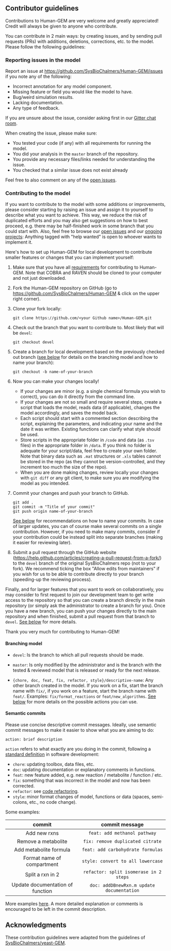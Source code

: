 ## Contributor guidelines

Contributions to Human-GEM are very welcome and greatly appreciated! Credit will always be given to anyone who contribute.

You can contribute in 2 main ways: by creating issues, and by sending pull requests (PRs) with additions, deletions, corrections, etc. to the model. Please follow the following guidelines:

### Reporting issues in the model

Report an issue at https://github.com/SysBioChalmers/Human-GEM/issues if you note any of the following:

* Incorrect annotation for any model component.
* Missing feature or field you would like the model to have.
* Bug/weird simulation results.
* Lacking documentation.
* Any type of feedback.

If you are unsure about the issue, consider asking first in our [Gitter chat room](https://gitter.im/SysBioChalmers/Human-GEM).

When creating the issue, please make sure:

* You tested your code (if any) with all requirements for running the model.
* You did your analysis in the `master` branch of the repository.
* You provide any necessary files/links needed for understanding the issue.
* You checked that a similar issue does not exist already

Feel free to also comment on any of the [open issues](https://github.com/SysBioChalmers/Human-GEM/issues).


### Contributing to the model

If you want to contribute to the model with some additions or improvements, please consider starting by raising an issue and assign it to yourself to describe what you want to achieve. This way, we reduce the risk of duplicated efforts and you may also get suggestions on how to best proceed, e.g. there may be half-finished work in some branch that you could start with. Also, feel free to browse our [open issues](https://github.com/SysBioChalmers/Human-GEM/issues) and our [ongoing projects](https://github.com/SysBioChalmers/Human-GEM/projects): Anything tagged with "help wanted" is open to whoever wants to implement it.

Here's how to set up Human-GEM for local development to contribute smaller features or changes that you can implement yourself:

1. Make sure that you have all [requirements](https://github.com/SysBioChalmers/Human-GEM#required-software) for contributing to Human-GEM. Note that COBRA and RAVEN should be cloned to your computer and not just downloaded.

2. Fork the Human-GEM repository on GitHub (go to https://github.com/SysBioChalmers/Human-GEM & click on the upper right corner).

3. Clone your fork locally:
    ```
    git clone https://github.com/<your Github name>/Human-GEM.git
    ```
	
4. Check out the branch that you want to contribute to. Most likely that will be `devel`:
    ```
    git checkout devel
    ```
	
5. Create a branch for local development based on the previously checked out branch ([see below](#branching-model) for details on the branching model and how to name your branch):
    ```
    git checkout -b name-of-your-branch
    ```
	
6. Now you can make your changes locally!
    * If your changes are minor (e.g. a single chemical formula you wish to correct), you can do it directly from the command line.
    * If your changes are not so small and require several steps, create a script that loads the model, reads data (if applicable), changes the model accordingly, and saves the model back.
    * Each script should start with a commented section describing the script, explaining the parameters, and indicating your name and the date it was written. Existing functions can clarify what style should be used.
    * Store scripts in the appropriate folder in `/code` and data (as `.tsv` files) in the appropriate folder in `/data`. If you think no folder is adequate for your script/data, feel free to create your own folder. Note that binary data such as `.mat` structures or `.xls` tables cannot be stored in the repo (as they cannot be version-controlled, and they increment too much the size of the repo).
    * When you are done making changes, review locally your changes with `git diff` or any git client, to make sure you are modifying the model as you intended.

7. Commit your changes and push your branch to GitHub.
    ```
    git add .
    git commit -m "Title of your commit"
    git push origin name-of-your-branch
    ```
    [See below](#semantic-commits) for recommendations on how to name your commits. In case of larger updates, you can of course make several commits on a single contribution. However, if you need to make many commits, consider if your contribution could be instead split into separate branches (making it easier for reviewing later).

8. Submit a pull request through the GitHub website (https://help.github.com/articles/creating-a-pull-request-from-a-fork/) to the `devel` branch of the original SysBioChalmers repo (not to your fork). We recommend ticking the box "Allow edits from maintainers" if you wish for us to be able to contribute directly to your branch (speeding-up the reviewing process).

Finally, and for larger features that you want to work on collaboratively, you may consider to first request to join our development team to get write access to the repository so that you can create a branch directly in the main repository (or simply ask the administrator to create a branch for you). Once you have a new branch, you can push your changes directly to the main repository and when finished, submit a pull request from that branch to `devel`. [See below](#development-team-guidelines) for more details.

Thank you very much for contributing to Human-GEM!

#### Branching model

* `devel`: Is the branch to which all pull requests should be made.

* `master`: Is only modified by the administrator and is the branch with the tested & reviewed model that is released or ready for the next release.

* `{chore, doc, feat, fix, refactor, style}/descriptive-name`: Any other branch created in the model. If you work on a fix, start the branch name with `fix/`, if you work on a feature, start the branch name with `feat/`. Examples: `fix/format_reactions` or `feat/new_algorithms`. [See below](#semantic-commits) for more details on the possible actions you can use.
	
#### Semantic commits

Please use concise descriptive commit messages. Ideally, use semantic commit messages to make it easier to show what you are aiming to do:

`action: brief description`

`action` refers to what exactly are you doing in the commit, following a [standard definition](http://karma-runner.github.io/2.0/dev/git-commit-msg.html) in software development: 
* `chore`: updating toolbox, data files, etc.
* `doc`: updating documentation or explanatory comments in functions.
* `feat`: new feature added, e.g. new reaction / metabolite / function / etc.
* `fix`: something that was incorrect in the model and now has been corrected.
* `refactor`: see [code refactoring](https://en.wikipedia.org/wiki/Code_refactoring).
* `style`: minor format changes of model, functions or data (spaces, semi-colons, etc., no code change).

Some examples:

|commit|commit message|
|:---:|:---:|
|Add new rxns|`feat: add methanol pathway`|
|Remove a metabolite|`fix: remove duplicated citrate`|
|Add metabolite formula|`feat: add carbohydrate formulas`|
|Format name of compartment|`style: convert to all lowercase`|
|Split a rxn in 2|`refactor: split isomerase in 2 steps`|
|Update documentation of function|`doc: addDBnewRxn.m update documentation`|

More examples [here](https://github.com/SysBioChalmers/Human-GEM/commits/master). A more detailed explanation or comments is encouraged to be left in the commit description.


## Acknowledgments

These contribution guidelines were adapted from the guidelines of [SysBioChalmers/yeast-GEM](https://github.com/SysBioChalmers/yeast-GEM/blob/master/.github/CONTRIBUTING.md).
